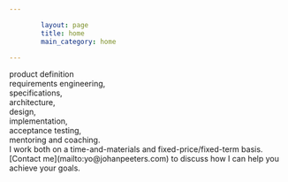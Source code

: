 ```yaml
---

        layout: page
        title: home
        main_category: home

---
```

<div class="row">
  <div class="col-xs-0 col-sm-2"></div>
  <div class="col-xs-3 col-sm-2 glyphicon glyphicon-off">
    <div>
      product definition
    </div>
  </div>
  <div class="col-xs-3 col-sm-2 glyphicon glyphicon-off">
    <div>
      requirements engineering,
    </div>
  </div>
  <div class="col-xs-3 col-sm-2 glyphicon glyphicon-off">
    <div>
      specifications,
    </div>
  </div>
  <div class="col-xs-3 col-sm-2 glyphicon glyphicon-off">
    <div>
      architecture,
    </div>
  </div>
</div>
<div class="row">
  <div class="col-xs-0 col-sm-2"></div>
  <div class="col-xs-3 col-sm-2 glyphicon glyphicon-off">
    <div>
      design,
    </div>
  </div>
<div class="col-xs-3 col-sm-2 glyphicon glyphicon-off">
  <div>
 implementation,
  </div>
</div>
<div class="col-xs-3 col-sm-2 glyphicon glyphicon-off">
  <div>
 acceptance testing,
  </div>
</div>
<div class="col-xs-3 col-sm-2 glyphicon glyphicon-off">
  <div>
 mentoring and coaching.
  </div>
</div>
<div class="col-xs-0 col-sm-2"></div>
</div>
<div class="row">
<div class="col-xs-0 col-sm-2"></div>
<div class="col-xs-12 col-sm-8">
I work both on a time-and-materials and fixed-price/fixed-term basis.
[Contact me](mailto:yo@johanpeeters.com) to discuss how I can help you achieve your goals.
</div>
<div class="col-xs-0 col-sm-2"></div>
</div>
